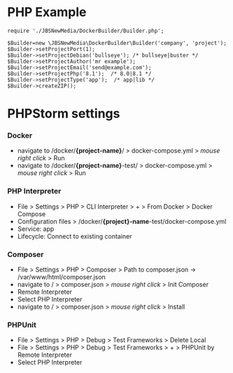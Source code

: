 # PHP Example

```
require './JBSNewMedia/DockerBuilder/Builder.php';

$Builder=new \JBSNewMedia\DockerBuilder\Builder('company', 'project');
$Builder->setProjectPort(1);
$Builder->setProjectDebian('bullseye'); /* bullseye|buster */
$Builder->setProjectAuthor('mr example');
$Builder->setProjectEmail('send@example.com');
$Builder->setProjectPhp('8.1');  /* 8.0|8.1 */
$Builder->setProjectType('app');  /* app|lib */
$Builder->createZIP();
```

# PHPStorm settings

### Docker
- navigate to /docker/**{project-name}**/ > docker-compose.yml > *mouse right click* > Run
- navigate to /docker/**{project-name}**-test/ > docker-compose.yml > *mouse right click* > Run

### PHP Interpreter
- File > Settings > PHP > CLI Interpreter > + > From Docker > Docker Compose
- Configuration files > /docker/**{project}-name**-test/docker-compose.yml
- Service: app
- Lifecycle: Connect to existing container

### Composer
- File > Settings > PHP > Composer > Path to composer.json -> /var/www/html/composer.json
- navigate to / > composer.json > *mouse right click* > Init Composer
- Remote Interpreter
- Select PHP Interpreter
- navigate to / > composer.json > *mouse right click* > Install

### PHPUnit
- File > Settings > PHP > Debug > Test Frameworks > Delete Local
- File > Settings > PHP > Debug > Test Frameworks > + > PHPUnit by Remote Interpreter
- Select PHP Interpreter


